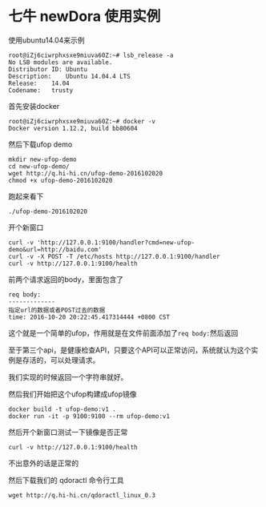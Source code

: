 
# 七牛 newDora 使用实例
使用ubuntu14.04来示例
```
root@iZj6ciwrphxsxe9miuva60Z:~# lsb_release -a
No LSB modules are available.
Distributor ID:	Ubuntu
Description:	Ubuntu 14.04.4 LTS
Release:	14.04
Codename:	trusty
```
首先安装docker

```
root@iZj6ciwrphxsxe9miuva60Z:~# docker -v
Docker version 1.12.2, build bb80604
```

然后下载ufop demo

```
mkdir new-ufop-demo
cd new-ufop-demo/
wget http://q.hi-hi.cn/ufop-demo-2016102020
chmod +x ufop-demo-2016102020
```

跑起来看下

```
./ufop-demo-2016102020
```

开个新窗口

```
curl -v 'http://127.0.0.1:9100/handler?cmd=new-ufop-demo&url=http://baidu.com'
curl -v -X POST -T /etc/hosts http://127.0.0.1:9100/handler
curl -v http://127.0.0.1:9100/health
```

前两个请求返回的body，里面包含了 

```
req body:
-------------
指定url的数据或者POST过去的数据
time: 2016-10-20 20:22:45.417314444 +0800 CST
```

这个就是一个简单的ufop，作用就是在文件前面添加了`req body:`然后返回

至于第三个api，是健康检查API，只要这个API可以正常访问，系统就认为这个实例是存活的，可以处理请求。

我们实现的时候返回一个字符串就好。



然后我们开始把这个ufop构建成ufop镜像

```
docker build -t ufop-demo:v1 .
docker run -it -p 9100:9100 --rm ufop-demo:v1
```

然后开个新窗口测试一下镜像是否正常

```
curl -v http://127.0.0.1:9100/health
```

不出意外的话是正常的



然后下载我们的 qdoractl 命令行工具

```
wget http://q.hi-hi.cn/qdoractl_linux_0.3
```





